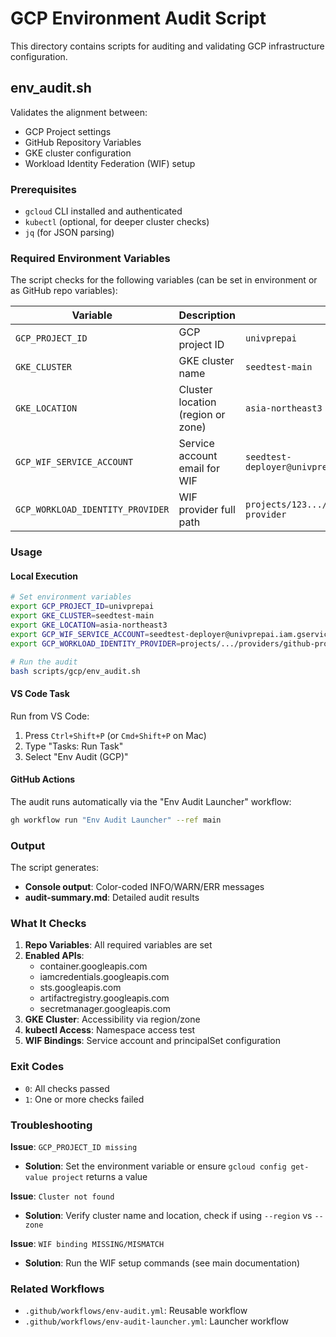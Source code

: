 # GCP Environment Audit Script

This directory contains scripts for auditing and validating GCP infrastructure configuration.

## env_audit.sh

Validates the alignment between:
- GCP Project settings
- GitHub Repository Variables
- GKE cluster configuration
- Workload Identity Federation (WIF) setup

### Prerequisites

- `gcloud` CLI installed and authenticated
- `kubectl` (optional, for deeper cluster checks)
- `jq` (for JSON parsing)

### Required Environment Variables

The script checks for the following variables (can be set in environment or as GitHub repo variables):

| Variable | Description | Example |
|----------|-------------|---------|
| `GCP_PROJECT_ID` | GCP project ID | `univprepai` |
| `GKE_CLUSTER` | GKE cluster name | `seedtest-main` |
| `GKE_LOCATION` | Cluster location (region or zone) | `asia-northeast3` |
| `GCP_WIF_SERVICE_ACCOUNT` | Service account email for WIF | `seedtest-deployer@univprepai.iam.gserviceaccount.com` |
| `GCP_WORKLOAD_IDENTITY_PROVIDER` | WIF provider full path | `projects/123.../github/providers/github-provider` |

### Usage

#### Local Execution

```bash
# Set environment variables
export GCP_PROJECT_ID=univprepai
export GKE_CLUSTER=seedtest-main
export GKE_LOCATION=asia-northeast3
export GCP_WIF_SERVICE_ACCOUNT=seedtest-deployer@univprepai.iam.gserviceaccount.com
export GCP_WORKLOAD_IDENTITY_PROVIDER=projects/.../providers/github-provider

# Run the audit
bash scripts/gcp/env_audit.sh
```

#### VS Code Task

Run from VS Code:
1. Press `Ctrl+Shift+P` (or `Cmd+Shift+P` on Mac)
2. Type "Tasks: Run Task"
3. Select "Env Audit (GCP)"

#### GitHub Actions

The audit runs automatically via the "Env Audit Launcher" workflow:

```bash
gh workflow run "Env Audit Launcher" --ref main
```

### Output

The script generates:
- **Console output**: Color-coded INFO/WARN/ERR messages
- **audit-summary.md**: Detailed audit results

### What It Checks

1. **Repo Variables**: All required variables are set
2. **Enabled APIs**: 
   - container.googleapis.com
   - iamcredentials.googleapis.com
   - sts.googleapis.com
   - artifactregistry.googleapis.com
   - secretmanager.googleapis.com
3. **GKE Cluster**: Accessibility via region/zone
4. **kubectl Access**: Namespace access test
5. **WIF Bindings**: Service account and principalSet configuration

### Exit Codes

- `0`: All checks passed
- `1`: One or more checks failed

### Troubleshooting

**Issue**: `GCP_PROJECT_ID missing`
- **Solution**: Set the environment variable or ensure `gcloud config get-value project` returns a value

**Issue**: `Cluster not found`
- **Solution**: Verify cluster name and location, check if using `--region` vs `--zone`

**Issue**: `WIF binding MISSING/MISMATCH`
- **Solution**: Run the WIF setup commands (see main documentation)

### Related Workflows

- `.github/workflows/env-audit.yml`: Reusable workflow
- `.github/workflows/env-audit-launcher.yml`: Launcher workflow

